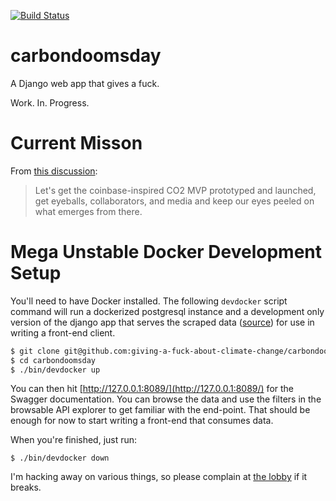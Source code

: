 [![Build Status](https://travis-ci.org/giving-a-fuck-about-climate-change/carbondoomsday.svg?branch=master)](https://travis-ci.org/giving-a-fuck-about-climate-change/carbondoomsday)

# carbondoomsday

A Django web app that gives a fuck.

Work. In. Progress.

# Current Misson

From [this discussion]:

[this discussion]: https://github.com/giving-a-fuck-about-climate-change/carbon-doomsday/issues/5#issuecomment-307584468:

> Let's get the coinbase-inspired CO2 MVP prototyped and launched, get
> eyeballs, collaborators, and media and keep our eyes peeled on what emerges
> from there.

# Mega Unstable Docker Development Setup

You'll need to have Docker installed. The following `devdocker` script command
will run a dockerized postgresql instance and a development only version of the
django app that serves the scraped data ([source]) for use in writing a
front-end client.

[source]: https://www.esrl.noaa.gov/gmd/webdata/ccgg/trends/co2_mlo_weekly.csv

``` bash
$ git clone git@github.com:giving-a-fuck-about-climate-change/carbondoomsday.git
$ cd carbondoomsday
$ ./bin/devdocker up
```

You can then hit [http://127.0.0.1:8089/](http://127.0.0.1:8089/) for the
Swagger documentation. You can browse the data and use the filters in the
browsable API explorer to get familiar with the end-point. That should be
enough for now to start writing a front-end that consumes data.

When you're finished, just run:

```
$ ./bin/devdocker down
```

I'm hacking away on various things, so please complain at [the lobby] if it breaks.

[the lobby]: https://gitter.im/giving-a-fuck-about-climate-change/Lobby

